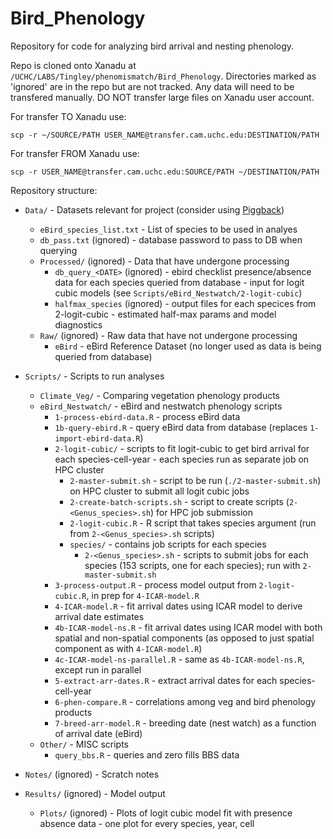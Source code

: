 # Bird_Phenology

Repository for code for analyzing bird arrival and nesting phenology.

Repo is cloned onto Xanadu at `/UCHC/LABS/Tingley/phenomismatch/Bird_Phenology`. Directories marked as 'ignored' are in the repo but are not tracked. Any data will need to be transfered manually. DO NOT transfer large files on Xanadu user account. 

For transfer TO Xanadu use:

`scp -r ~/SOURCE/PATH USER_NAME@transfer.cam.uchc.edu:DESTINATION/PATH`

For transfer FROM Xanadu use:

`scp -r USER_NAME@transfer.cam.uchc.edu:SOURCE/PATH ~/DESTINATION/PATH`

Repository structure:

* `Data/` - Datasets relevant for project (consider using [Piggback](https://cran.r-project.org/web/packages/piggyback/vignettes/intro.html))
  * `eBird_species_list.txt` - List of species to be used in analyes
  * `db_pass.txt` (ignored) - database password to pass to DB when querying
  * `Processed/` (ignored) - Data that have undergone processing
    * `db_query_<DATE>` (ignored) - ebird checklist presence/absence data for each species queried from database - input for logit cubic models (see `Scripts/eBird_Nestwatch/2-logit-cubic`)
    * `halfmax_species` (ignored) - output files for each specices from 2-logit-cubic - estimated half-max params and model diagnostics
  * `Raw/` (ignored) - Raw data that have not undergone processing
    * `eBird` - eBird Reference Dataset (no longer used as data is being queried from database)

* `Scripts/` - Scripts to run analyses
  * `Climate_Veg/` - Comparing vegetation phenology products
  * `eBird_Nestwatch/` - eBird and nestwatch phenology scripts
    * `1-process-ebird-data.R` - process eBird data
    * `1b-query-ebird.R` - query eBird data from database (replaces `1-import-ebird-data.R`)
    * `2-logit-cubic/` - scripts to fit logit-cubic to get bird arrival for each species-cell-year - each species run as separate job on HPC cluster
      * `2-master-submit.sh` - script to be run (`./2-master-submit.sh`) on HPC cluster to submit all logit cubic jobs
      * `2-create-batch-scripts.sh` - script to create scripts (`2-<Genus_species>.sh`) for HPC job submission
      * `2-logit-cubic.R` - R script that takes species argument (run from `2-<Genus_species>.sh` scripts)
      * `species/` - contains job scripts for each species
        * `2-<Genus_species>.sh` - scripts to submit jobs for each species (153 scripts, one for each species); run with `2-master-submit.sh`
    * `3-process-output.R` - process model output from `2-logit-cubic.R`, in prep for `4-ICAR-model.R`
    * `4-ICAR-model.R` - fit arrival dates using ICAR model to derive arrival date estimates
    * `4b-ICAR-model-ns.R` - fit arrival dates using ICAR model with both spatial and non-spatial components (as opposed to just spatial component as with `4-ICAR-model.R`)
    * `4c-ICAR-model-ns-parallel.R` - same as `4b-ICAR-model-ns.R`, except run in parallel
    * `5-extract-arr-dates.R` - extract arrival dates for each species-cell-year
    * `6-phen-compare.R` - correlations among veg and bird phenology products
    * `7-breed-arr-model.R` - breeding date (nest watch) as a function of arrival date (eBird)
  * `Other/` - MISC scripts
    * `query_bbs.R` - queries and zero fills BBS data

* `Notes/` (ignored) - Scratch notes

* `Results/` (ignored) - Model output
  * `Plots/` (ignored) - Plots of logit cubic model fit with presence absence data - one plot for every species, year, cell
